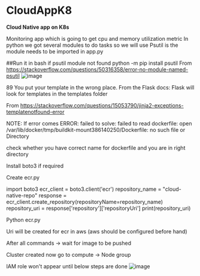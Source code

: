 # CloudAppK8
**Cloud Native app on K8s**

Monitoring app which is going to get cpu and memory utilization metric
In python we got several modules to do tasks so we will use Psutil is the module needs to be imported in app.py

##Run it in bash if psutil module not found
python -m pip install psutil
From <https://stackoverflow.com/questions/50316358/error-no-module-named-psutil> 
![image](https://github.com/Groakss/CloudAppK8/assets/113557766/67fb24f6-3255-4ba9-80d9-526857897569)

89
You put your template in the wrong place. From the Flask docs:
Flask will look for templates in the templates folder

From <https://stackoverflow.com/questions/15053790/jinja2-exceptions-templatenotfound-error> 

NOTE: If error comes 
ERROR: failed to solve: failed to read dockerfile: open /var/lib/docker/tmp/buildkit-mount386140250/Dockerfile: no such file or 
Directory

check whether you have correct name for dockerfile and you are in right directory

Install boto3 if required

Create ecr.py


import boto3
ecr_client = boto3.client('ecr')
repository_name = "cloud-native-repo"
response = ecr_client.create_repository(repositoryName=repository_name)
repository_uri = response['repository']['repositoryUri']
print(repository_uri)


Python ecr.py

Uri will be created for ecr in aws (aws should be configured before hand)



After all commands -> wait for image to be pushed 

Cluster created now go to compute -> Node group

IAM role won't appear until below steps are done
![image](https://github.com/Groakss/CloudAppK8/assets/113557766/3f0e7a23-7e56-4188-9f88-d7f96131758f)
